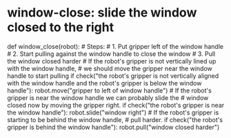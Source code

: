 # window-close: slide the window closed to the right
def window_close(robot):
    # Steps:
    #  1. Put gripper left of the window handle
    #  2. Start pulling against the window handle to close the window
    #  3. Pull the window closed harder
    # If the robot's gripper is not vertically lined up with the window handle,
    # we should move the gripper near the window handle to start pulling
    if check("the robot's gripper is not vertically aligned with the window handle and the robot's gripper is below the window handle"):
        robot.move("gripper to left of window handle")
    # If the robot's gripper is near the window handle we can probably slide the
    # window closed now by moving the gripper right.
    if check("the robot's gripper is near the window handle"):
        robot.slide("window right")
    # If the robot's gripper is starting to be behind the window handle,
    # pull harder.
    if check("the robot's gripper is behind the window handle"):
        robot.pull("window closed harder")